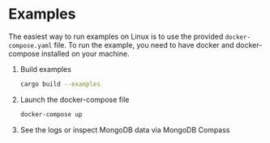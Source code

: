 # Examples

The easiest way to run examples on Linux is to use the provided `docker-compose.yaml` file. To run the example, you need to have docker and docker-compose installed on your machine.

1. Build examples

    ```bash
    cargo build --examples
    ```

2. Launch the docker-compose file

    ```bash
    docker-compose up
    ```

3. See the logs or inspect MongoDB data via MongoDB Compass
